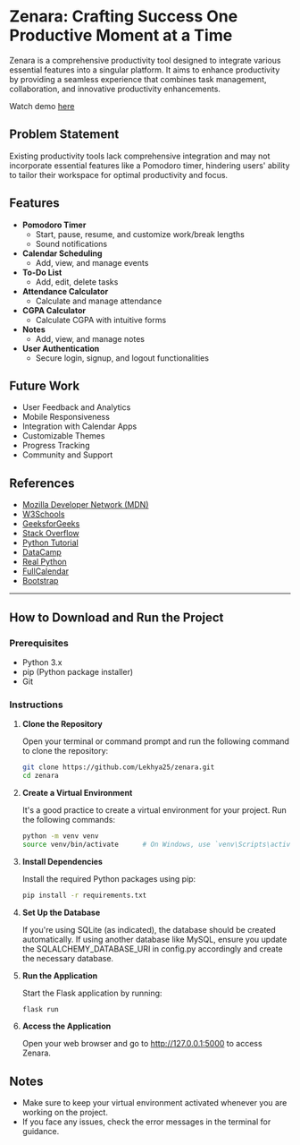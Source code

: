 # Zenara: Crafting Success One Productive Moment at a Time

Zenara is a comprehensive productivity tool designed to integrate various essential features into a singular platform. It aims to enhance productivity by providing a seamless experience that combines task management, collaboration, and innovative productivity enhancements.

Watch demo [here](https://github.com/Lekhya25/Zenara/blob/main/Zenara_DemoVideo_compressed.mp4)


## Problem Statement

Existing productivity tools lack comprehensive integration and may not incorporate essential features like a Pomodoro timer, hindering users' ability to tailor their workspace for optimal productivity and focus.

## Features

- **Pomodoro Timer**
  - Start, pause, resume, and customize work/break lengths
  - Sound notifications
- **Calendar Scheduling**
  - Add, view, and manage events
- **To-Do List**
  - Add, edit, delete tasks
- **Attendance Calculator**
  - Calculate and manage attendance
- **CGPA Calculator**
  - Calculate CGPA with intuitive forms
- **Notes**
  - Add, view, and manage notes
- **User Authentication**
  - Secure login, signup, and logout functionalities


## Future Work

- User Feedback and Analytics
- Mobile Responsiveness
- Integration with Calendar Apps
- Customizable Themes
- Progress Tracking
- Community and Support

## References

- [Mozilla Developer Network (MDN)](https://developer.mozilla.org/en-US/docs/Learn/CSS)
- [W3Schools](https://www.w3schools.com)
- [GeeksforGeeks](https://www.geeksforgeeks.org/html-complete-guide/)
- [Stack Overflow](https://stackoverflow.com/tags/html/info)
- [Python Tutorial](https://www.pythontutorial.net/python-concurrency/python-threading/)
- [DataCamp](https://www.datacamp.com/tutorial/sqlalchemy-tutorial-examples)
- [Real Python](https://realpython.com/intro-to-python-threading/)
- [FullCalendar](https://fullcalendar.io/)
- [Bootstrap](https://getbootstrap.com/)

---

## How to Download and Run the Project

### Prerequisites

- Python 3.x
- pip (Python package installer)
- Git

### Instructions

1. **Clone the Repository**

   Open your terminal or command prompt and run the following command to clone the repository:

   ```bash
   git clone https://github.com/Lekhya25/zenara.git
   cd zenara

2. **Create a Virtual Environment**

    It's a good practice to create a virtual environment for your project. Run the following commands:

   ```bash
   python -m venv venv
   source venv/bin/activate      # On Windows, use `venv\Scripts\activate`

3. **Install Dependencies**

      Install the required Python packages using pip:

      ```bash
      pip install -r requirements.txt
      
4. **Set Up the Database**

      If you're using SQLite (as indicated), the database should be created automatically. If using another database like MySQL, ensure you update the SQLALCHEMY_DATABASE_URI in config.py accordingly and create the necessary database.

5. **Run the Application**

    Start the Flask application by running:

    ```bash
    flask run
    
6. **Access the Application**

      Open your web browser and go to http://127.0.0.1:5000 to access Zenara.

## Notes
 * Make sure to keep your virtual environment activated whenever you are working on the project.
 * If you face any issues, check the error messages in the terminal for guidance.
